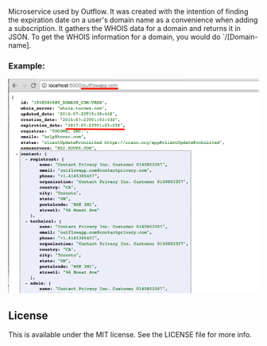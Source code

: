 Microservice used by Outflow. It was created with the intention of finding the expiration date on a user's domain name as a convenience when adding a subscription. It gathers the WHOIS data for a domain and returns it in JSON. To get the WHOIS information for a domain, you would do `/[Domain-name].

### Example:

<p align="center"><img src="https://raw.githubusercontent.com/outflowapp/WHOIS/master/Demo.png" alt="Demo of what the server returns when you query a domain."/></p>

## License

This is available under the MIT license. See the LICENSE file for more info.
